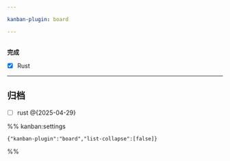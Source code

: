 ```yaml
---

kanban-plugin: board

---
```


## 

**完成**
- [x] Rust


***

## 归档

- [ ] rust @{2025-04-29}

%% kanban:settings
```
{"kanban-plugin":"board","list-collapse":[false]}
```
%%